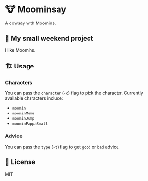 # 🐮 Moominsay

A cowsay with Moomins.

## 📅 My small weekend project

I like Moomins.

## 🏗️ Usage

### Characters

You can pass the `character` (`-c`) flag to pick the character. Currently available characters include:

- `moomin`
- `moominMama`
- `moominJump`
- `moominPappaSmall`

### Advice

You can pass the `type` (`-t`) flag to get `good` or `bad` advice.

## 📝 License

MIT
